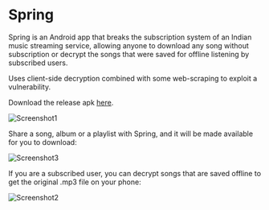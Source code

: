# Spring

Spring is an Android app that breaks the subscription system of an Indian music streaming service, allowing anyone to download any song without subscription or decrypt the songs that were saved for offline listening by subscribed users.

Uses client-side decryption combined with some web-scraping to exploit a vulnerability.   

Download the release apk [here](https://github.com/sajalverma17/Spring/releases/tag/0.1).

![Screenshot1](https://user-images.githubusercontent.com/25904133/58053023-abb9df80-7b56-11e9-9934-bc78b4571c55.png)

Share a song, album or a playlist with Spring, and it will be made available for you to download:

![Screenshot3](https://user-images.githubusercontent.com/25904133/58053322-795cb200-7b57-11e9-86ed-392db94d0fdb.png)

If you are a subscribed user, you can decrypt songs that are saved offline to get the original .mp3 file on your phone:

![Screenshot2](https://user-images.githubusercontent.com/25904133/58052936-68f80780-7b56-11e9-9dfb-2b1fe35f5c3f.png)

